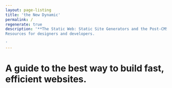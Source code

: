 ```yaml
---
layout: page-listing
title: 'the New Dynamic'
permalink: /
regenerate: true
description: '**The Static Web: Static Site Generators and the Post-CMS paradigm.** <br />
Resources for designers and developers.

'
---
```

# A guide to the best way to build fast, efficient websites.